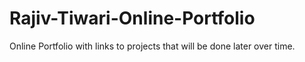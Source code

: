 # Rajiv-Tiwari-Online-Portfolio
Online Portfolio with links to projects that will be done later over time.
